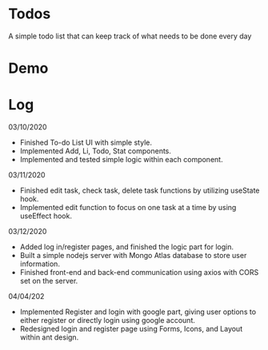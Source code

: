 # Todos
A simple todo list that can keep track of what needs to be done every day

# Demo

# Log
03/10/2020
* Finished To-do List UI with simple style.
* Implemented Add, Li, Todo, Stat components.
* Implemented and tested simple logic within each component.

03/11/2020
* Finished edit task, check task, delete task functions by utilizing useState hook.
* Implemented edit function to focus on one task at a time by using useEffect hook.

03/12/2020
* Added log in/register pages, and finished the logic part for login.
* Built a simple nodejs server with Mongo Atlas database to store user information.
* Finished front-end and back-end communication using axios with CORS set on the server.

04/04/202
* Implemented Register and login with google part, giving user options to either register or directly login using google account.
* Redesigned login and register page using Forms, Icons, and Layout within ant design.

